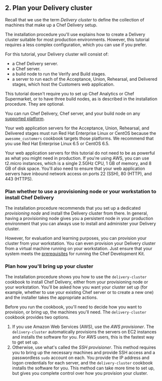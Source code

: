 ## 2. Plan your Delivery cluster

Recall that we use the term _Delivery cluster_ to define the collection of machines that make up a Chef Delivery setup.

The installation procedure you'll use explains how to create a Delivery cluster suitable for most production environments. However, this tutorial requires a less complex configuration, which you can use if you prefer.

For this tutorial, your Delivery cluster will consist of:

* a Chef Delivery server.
* a Chef server.
* a build node to run the Verify and Build stages.
* a server to run each of the Acceptance, Union, Rehearsal, and Delivered stages, which host the Customers web application. 

This tutorial doesn't require you to set up Chef Analytics or Chef Supermarket, or to have three build nodes, as is described in the installation procedure. They are optional.

You can run Chef Delivery, Chef server, and your build node on any [supported platform](https://docs.chef.io/install_delivery_cluster.html#prerequisites).

Your web application servers for the Acceptance, Union, Rehearsal, and Delivered stages must run Red Hat Enterprise Linux or CentOS because the `awesome_customers` cookbook targets those platforms. We recommend that you use Red Hat Enterprise Linux 6.5 or CentOS 6.5.

Your web application servers for this tutorial do not need to be as powerful as what you might need in production. If you're using AWS, you can use t2.micro instances, which is a single 2.5GHz CPU, 1 GB of memory, and 8 GB of disk space. You'll also need to ensure that your web application servers have inbound network access on ports 22 (SSH), 80 (HTTP), and 443 (HTTPS).

### Plan whether to use a provisioning node or your workstation to install Chef Delivery

The installation procedure recommends that you set up a dedicated _provisioning node_ and install the Delivery cluster from there. In general, having a provisioning node gives you a persistent node in your production environment that you can always use to install and administer your Delivery cluster.

However, for evaluation and learning purposes, you can provision your cluster from your workstation. You can even provision your Delivery cluster from a virtual machine running on your workstation. Just ensure that your system meets the [prerequisites](https://docs.chef.io/install_dk.html#review-prerequisites) for running the Chef Development Kit.

### Plan how you'll bring up your cluster

The installation procedure shows you how to use the `delivery-cluster` cookbook to install Chef Delivery, either from your provisioning node or your workstation. You'll be asked how you want your cluster set up (for example, whether to use your existing Chef server or to create a new one) and the installer takes the appropriate actions.

Before you run the cookbook, you'll need to decide how you want to provision, or bring up, the machines you'll need. The `delivery-cluster` cookbook provides two options.

1. If you use Amazon Web Services (AWS), use the _AWS provisioner_. The `delivery-cluster` automatically provisions the servers on EC2 instances and installs the software for you. For AWS users, this is the fastest way to get set up.
1. Otherwise, use what's called the _SSH provisioner_. This method requires you to bring up the necessary machines and provide SSH access and a passwordless `sudo` account on each. You provide the IP address and logon credentials for each server, and the `delivery-cluster` cookbook installs the software for you. This method can take more time to set up, but gives you complete control over how you provision your cluster.
